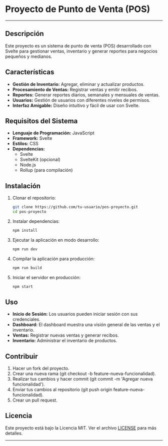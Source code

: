 # Proyecto de Punto de Venta (POS)

---

## Descripción
Este proyecto es un sistema de punto de venta (POS) desarrollado con Svelte para gestionar ventas, inventario y generar reportes para negocios pequeños y medianos.

## Características
- **Gestión de Inventario:** Agregar, eliminar y actualizar productos.
- **Procesamiento de Ventas:** Registrar ventas y emitir recibos.
- **Reportes:** Generar reportes diarios, semanales y mensuales de ventas.
- **Usuarios:** Gestión de usuarios con diferentes niveles de permisos.
- **Interfaz Amigable:** Diseño intuitivo y fácil de usar con Svelte.

## Requisitos del Sistema
- **Lenguaje de Programación:** JavaScript
- **Framework:** Svelte
- **Estilos:** CSS
- **Dependencias:** 
  - Svelte
  - SvelteKit (opcional)
  - Node.js
  - Rollup (para compilación)

## Instalación
1. Clonar el repositorio:
    ```bash
    git clone https://github.com/tu-usuario/pos-proyecto.git
    cd pos-proyecto
    ```
2. Instalar dependencias:
    ```bash
    npm install
    ```
3. Ejecutar la aplicación en modo desarrollo:
    ```bash
    npm run dev
    ```
4. Compilar la aplicación para producción:
    ```bash
    npm run build
    ```
5. Iniciar el servidor en producción:
    ```bash
    npm start
    ```

## Uso
- **Inicio de Sesión:** Los usuarios pueden iniciar sesión con sus credenciales.
- **Dashboard:** El dashboard muestra una visión general de las ventas y el inventario.
- **Ventas:** Registrar nuevas ventas y generar recibos.
- **Inventario:** Administrar el inventario de productos.

## Contribuir
1. Hacer un fork del proyecto.
2. Crear una nueva rama (git checkout -b feature-nueva-funcionalidad).
3. Realizar tus cambios y hacer commit (git commit -m 'Agregar nueva funcionalidad').
4. Enviar tus cambios al repositorio (git push origin feature-nueva-funcionalidad).
5. Crear un pull request.

## Licencia
Este proyecto está bajo la Licencia MIT. Ver el archivo [LICENSE](LICENSE) para más detalles.

---

